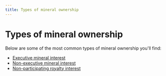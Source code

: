 ```yaml
---
title: Types of mineral ownership
---
```


# Types of mineral ownership

Below are some of the most common types of mineral ownership you'll find:

* [Executive mineral interest](/executive-mineral-interest/)
* [Non-executive mineral interest](/non-executive-mineral-interest/)
* [Non-participating royalty interest](/non-participating-royalty-interest/)
